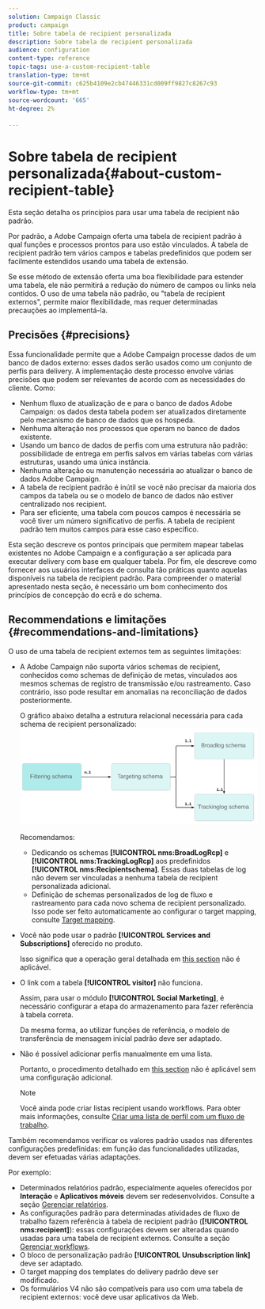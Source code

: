 ```yaml
---
solution: Campaign Classic
product: campaign
title: Sobre tabela de recipient personalizada
description: Sobre tabela de recipient personalizada
audience: configuration
content-type: reference
topic-tags: use-a-custom-recipient-table
translation-type: tm+mt
source-git-commit: c625b4109e2cb47446331cd009ff9827c8267c93
workflow-type: tm+mt
source-wordcount: '665'
ht-degree: 2%

---
```



# Sobre tabela de recipient personalizada{#about-custom-recipient-table}

Esta seção detalha os princípios para usar uma tabela de recipient não padrão.

Por padrão, a Adobe Campaign oferta uma tabela de recipient padrão à qual funções e processos prontos para uso estão vinculados. A tabela de recipient padrão tem vários campos e tabelas predefinidos que podem ser facilmente estendidos usando uma tabela de extensão.

Se esse método de extensão oferta uma boa flexibilidade para estender uma tabela, ele não permitirá a redução do número de campos ou links nela contidos. O uso de uma tabela não padrão, ou &quot;tabela de recipient externos&quot;, permite maior flexibilidade, mas requer determinadas precauções ao implementá-la.

## Precisões {#precisions}

Essa funcionalidade permite que a Adobe Campaign processe dados de um banco de dados externo: esses dados serão usados como um conjunto de perfis para delivery. A implementação deste processo envolve várias precisões que podem ser relevantes de acordo com as necessidades do cliente. Como:

* Nenhum fluxo de atualização de e para o banco de dados Adobe Campaign: os dados desta tabela podem ser atualizados diretamente pelo mecanismo de banco de dados que os hospeda.
* Nenhuma alteração nos processos que operam no banco de dados existente.
* Usando um banco de dados de perfis com uma estrutura não padrão: possibilidade de entrega em perfis salvos em várias tabelas com várias estruturas, usando uma única instância.
* Nenhuma alteração ou manutenção necessária ao atualizar o banco de dados Adobe Campaign.
* A tabela de recipient padrão é inútil se você não precisar da maioria dos campos da tabela ou se o modelo de banco de dados não estiver centralizado nos recipient.
* Para ser eficiente, uma tabela com poucos campos é necessária se você tiver um número significativo de perfis. A tabela de recipient padrão tem muitos campos para esse caso específico.

Esta seção descreve os pontos principais que permitem mapear tabelas existentes no Adobe Campaign e a configuração a ser aplicada para executar delivery com base em qualquer tabela. Por fim, ele descreve como fornecer aos usuários interfaces de consulta tão práticas quanto aquelas disponíveis na tabela de recipient padrão. Para compreender o material apresentado nesta seção, é necessário um bom conhecimento dos princípios de concepção do ecrã e do schema.

## Recommendations e limitações {#recommendations-and-limitations}

O uso de uma tabela de recipient externos tem as seguintes limitações:

* A Adobe Campaign não suporta vários schemas de recipient, conhecidos como schemas de definição de metas, vinculados aos mesmos schemas de registro de transmissão e/ou rastreamento. Caso contrário, isso pode resultar em anomalias na reconciliação de dados posteriormente.

   O gráfico abaixo detalha a estrutura relacional necessária para cada schema de recipient personalizado:
   ![](assets/custom_recipient_limitation.png)

   Recomendamos:

   * Dedicando os schemas **[!UICONTROL nms:BroadLogRcp]** e **[!UICONTROL nms:TrackingLogRcp]** aos  predefinidos **[!UICONTROL nms:Recipientschema]**. Essas duas tabelas de log não devem ser vinculadas a nenhuma tabela de recipient personalizada adicional.
   * Definição de schemas personalizados de log de fluxo e rastreamento para cada novo schema de recipient personalizado. Isso pode ser feito automaticamente ao configurar o target mapping, consulte [Target mapping](../../configuration/using/target-mapping.md).

* Você não pode usar o padrão **[!UICONTROL Services and Subscriptions]** oferecido no produto.

   Isso significa que a operação geral detalhada em [this section](../../delivery/using/managing-subscriptions.md) não é aplicável.

* O link com a tabela **[!UICONTROL visitor]** não funciona.

   Assim, para usar o módulo **[!UICONTROL Social Marketing]**, é necessário configurar a etapa do armazenamento para fazer referência à tabela correta.

   Da mesma forma, ao utilizar funções de referência, o modelo de transferência de mensagem inicial padrão deve ser adaptado.

* Não é possível adicionar perfis manualmente em uma lista.

   Portanto, o procedimento detalhado em [this section](../../platform/using/creating-and-managing-lists.md) não é aplicável sem uma configuração adicional.

   >[!NOTE]
   >
   >Você ainda pode criar listas recipient usando workflows. Para obter mais informações, consulte [Criar uma lista de perfil com um fluxo de trabalho](../../configuration/using/creating-a-profile-list-with-a-workflow.md).

Também recomendamos verificar os valores padrão usados nas diferentes configurações predefinidas: em função das funcionalidades utilizadas, devem ser efetuadas várias adaptações.

Por exemplo:

* Determinados relatórios padrão, especialmente aqueles oferecidos por **Interação** e **Aplicativos móveis** devem ser redesenvolvidos. Consulte a seção [Gerenciar relatórios](../../configuration/using/managing-reports.md).
* As configurações padrão para determinadas atividades de fluxo de trabalho fazem referência à tabela de recipient padrão (**[!UICONTROL nms:recipient]**): essas configurações devem ser alteradas quando usadas para uma tabela de recipient externos. Consulte a seção [Gerenciar workflows](../../configuration/using/managing-workflows.md).
* O bloco de personalização padrão **[!UICONTROL Unsubscription link]** deve ser adaptado.
* O target mapping dos templates do delivery padrão deve ser modificado.
* Os formulários V4 não são compatíveis para uso com uma tabela de recipient externos: você deve usar aplicativos da Web.

